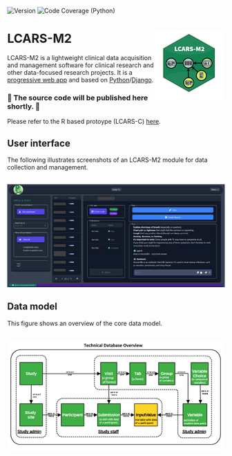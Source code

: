![Version](https://img.shields.io/badge/Version-2.8.2-blue) ![Code Coverage (Python)](https://img.shields.io/badge/Code_Coverage_(Python)-89%25-green.svg)
# LCARS-M2 <img src="man/figures/logo.png" align="right" width=160 height=160 alt="" />
LCARS-M2 is a lightweight clinical data acquisition and management software for clinical research and other data-focused research projects. It is a [progressive web app](https://en.wikipedia.org/wiki/Progressive_web_app) and based on [Python](https://www.python.org/)/[Django](https://www.djangoproject.com/).

### 🚀 The source code will be published here shortly. 🚀

Please refer to the R based protoype (LCARS-C) [here](https://github.com/hcstubbe/lcarsc).

## User interface
The following illustrates screenshots of an LCARS-M2 module for data collection and management.

<br>

<img src="man/figures/user_interface.png" alt="Overview of the user interface" />

## Data model
This figure shows an overview of the core data model.

<br>

<img src="man/figures/data_model_overview.png" alt="Overview of the core data model" />
